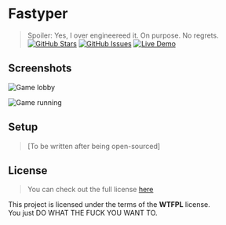 # Fastyper
>Spoiler: Yes, I over engineereed it. On purpose. No regrets.
[![GitHub Stars](https://img.shields.io/github/stars/IgorAntun/fastyper.svg)](https://github.com/IgorAntun/fastyper/stargazers)
[![GitHub Issues](https://img.shields.io/github/issues/IgorAntun/fastyper.svg)](https://github.com/IgorAntun/fastyper/issues) [![Live Demo](https://img.shields.io/badge/demo-offline-red.svg)](https://igorantun.com/)

## Screenshots
![Game lobby](https://i.imgur.com/OyYQydk.png)

![Game running](https://i.imgur.com/VJlD30E.png)

## Setup
>[To be written after being open-sourced]

## License
>You can check out the full license [here](https://github.com/IgorAntun/fastyper/blob/master/LICENSE.md)

This project is licensed under the terms of the **WTFPL** license.  
You just DO WHAT THE FUCK YOU WANT TO.

